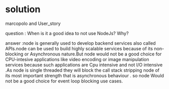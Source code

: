 # solution
marcopolo and User_story

question : When is it a good idea to not use NodeJs? Why? 


answer :node is generally used to develop backend services also called APIs.node can be used to build highly scalable services because of its non-blocking or Asynchronous nature.But node would not be a good choice for CPU-intesive applications like video encoding or image manipulation services because such applications are Cpu intensive and not I/O intensive .As node is single threaded they will block the call stack stripping node of its most important strength that is asynchronous behaviour . so node Would not be a good choice for event loop blocking use cases.
        
        
